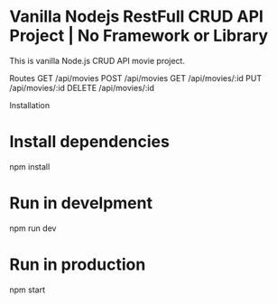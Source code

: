 # Vanilla Nodejs RestFull CRUD API Project | No Framework or Library
This is vanilla Node.js CRUD API movie project.

Routes
GET      /api/movies
POST     /api/movies
GET      /api/movies/:id
PUT      /api/movies/:id
DELETE   /api/movies/:id

Installation
# Install dependencies
npm install

# Run in develpment
npm run dev

# Run in production
npm start
